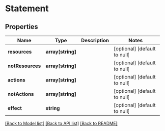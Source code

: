 # Statement

## Properties
Name | Type | Description | Notes
------------ | ------------- | ------------- | -------------
**resources** | **array[string]** |  | [optional] [default to null]
**notResources** | **array[string]** |  | [optional] [default to null]
**actions** | **array[string]** |  | [optional] [default to null]
**notActions** | **array[string]** |  | [optional] [default to null]
**effect** | **string** |  | [optional] [default to null]

[[Back to Model list]](../README.md#documentation-for-models) [[Back to API list]](../README.md#documentation-for-api-endpoints) [[Back to README]](../README.md)


